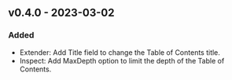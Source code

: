 ## v0.4.0 - 2023-03-02
### Added
- Extender: Add Title field to change the Table of Contents title.
- Inspect: Add MaxDepth option to limit the depth of the Table of Contents.
